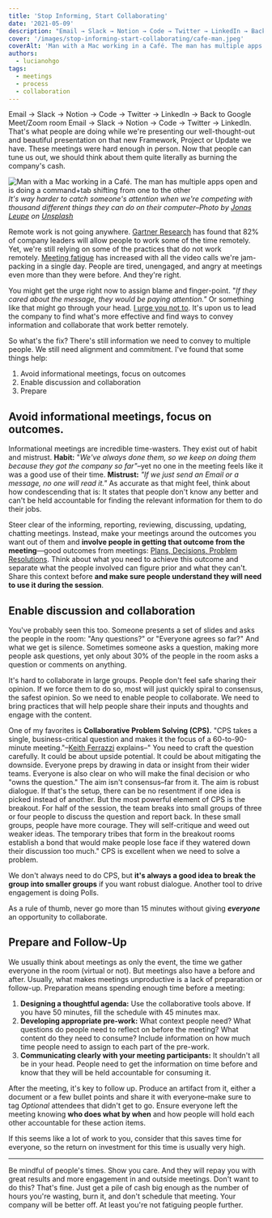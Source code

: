 ```yaml
---
title: 'Stop Informing, Start Collaborating'
date: '2021-05-09'
description: "Email → Slack → Notion → Code → Twitter → LinkedIn → Back to Google Meet/Zoom room Email → Slack → Notion → Code → Twitter → LinkedIn. That's what people are doing while we're presenting our well-thought-out and beautiful presentation on that new Framework, Project or Update we have. These meetings were hard enough in person. Now that people can tune us out, we should think about them quite literally as burning the company's cash."
cover: '/images/stop-informing-start-collaborating/cafe-man.jpeg'
coverAlt: 'Man with a Mac working in a Café. The man has multiple apps open and is doing a command+tab shifting from one to the other'
authors:
  - lucianohgo
tags:
  - meetings
  - process
  - collaboration
---
```

Email → Slack → Notion → Code → Twitter → LinkedIn → Back to Google Meet/Zoom room Email → Slack → Notion → Code → Twitter → LinkedIn. That's what people are doing while we're presenting our well-thought-out and beautiful presentation on that new Framework, Project or Update we have. These meetings were hard enough in person. Now that people can tune us out, we should think about them quite literally as burning the company's cash.

![Man with a Mac working in a Café. The man has multiple apps open and is doing a command+tab shifting from one to the other](/images/stop-informing-start-collaborating/cafe-man.jpeg)
*It's way harder to catch someone's attention when we're competing with thousand different things they can do on their computer–Photo by [Jonas Leupe](https://unsplash.com/@jonasleupe?utm_source=unsplash&utm_medium=referral&utm_content=creditCopyText) on [Unsplash](https://unsplash.com/s/photos/multitasking?utm_source=unsplash&utm_medium=referral&utm_content=creditCopyText)*

Remote work is not going anywhere. [Gartner Research](https://www.gartner.com/en/newsroom/press-releases/2020-07-14-gartner-survey-reveals-82-percent-of-company-leaders-plan-to-allow-employees-to-work-remotely-some-of-the-time) has found that 82% of company leaders will allow people to work some of the time remotely. Yet, we're still relying on some of the practices that do not work remotely. [Meeting fatigue](https://www.techrepublic.com/article/zoom-fatigue-by-the-numbers-a-new-poll-looks-at-video-conferencing-engagement/) has increased with all the video calls we're jam-packing in a single day. People are tired, unengaged, and angry at meetings even more than they were before. And they're right.

You might get the urge right now to assign blame and finger-point. "*If they cared about the message, they would be paying attention."* Or something like that might go through your head. [I urge you not to](https://lucianohgo.com/posts/stop-pointing-fingers). It's upon us to lead the company to find what's more effective and find ways to convey information and collaborate that work better remotely.

So what's the fix? There's still information we need to convey to multiple people. We still need alignment and commitment. I've found that some things help:

1. Avoid informational meetings, focus on outcomes
2. Enable discussion and collaboration
3. Prepare

## Avoid informational meetings, focus on outcomes.

Informational meetings are incredible time-wasters. They exist out of habit and mistrust. **Habit:** "*We've always done them, so we keep on doing them because they got the company so far"*–yet no one in the meeting feels like it was a good use of their time. **Mistrust:** *"If we just send an Email or a message, no one will read it."* As accurate as that might feel, think about how condescending that is: It states that people don't know any better and can't be held accountable for finding the relevant information for them to do their jobs.

Steer clear of the informing, reporting, reviewing, discussing, updating, chatting meetings. Instead, make your meetings around the outcomes you want out of them and **involve people in getting that outcome from the meeting**—good outcomes from meetings: [Plans, Decisions, Problem Resolutions](http://www.uncommonclarity.com/want-results-speak-the-language-of-outcomes/). Think about what you need to achieve this outcome and separate what the people involved can figure prior and what they can't. Share this context before **and make sure people understand they will need to use it during the session**.

## Enable discussion and collaboration

You've probably seen this too. Someone presents a set of slides and asks the people in the room: "Any questions?" or "Everyone agrees so far?" And what we get is silence. Sometimes someone asks a question, making more people ask questions, yet only about 30% of the people in the room asks a question or comments on anything.

It's hard to collaborate in large groups. People don't feel safe sharing their opinion. If we force them to do so, most will just quickly spiral to consensus, the safest opinion. So we need to enable people to collaborate. We need to bring practices that will help people share their inputs and thoughts and engage with the content.

One of my favorites is **Collaborative Problem Solving (CPS).** "CPS takes a single, business-critical question and makes it the focus of a 60-to-90-minute meeting."–[Keith Ferrazzi](https://www.keithferrazzi.com/) explains–" You need to craft the question carefully. It could be about upside potential. It could be about mitigating the downside. Everyone preps by drawing in data or insight from their wider teams. Everyone is also clear on who will make the final decision or who "owns the question." The aim isn't consensus–far from it. The aim is robust dialogue. If that's the setup, there can be no resentment if one idea is picked instead of another. But the most powerful element of CPS is the breakout. For half of the session, the team breaks into small groups of three or four people to discuss the question and report back. In these small groups, people have more courage. They will self-critique and weed out weaker ideas. The temporary tribes that form in the breakout rooms establish a bond that would make people lose face if they watered down their discussion too much." CPS is excellent when we need to solve a problem.

We don't always need to do CPS, but **it's always a good idea to break the group into smaller groups** if you want robust dialogue. Another tool to drive engagement is doing Polls.

As a rule of thumb, never go more than 15 minutes without giving ***everyone*** an opportunity to collaborate.

## Prepare and Follow-Up

We usually think about meetings as only the event, the time we gather everyone in the room (virtual or not). But meetings also have a before and after. Usually, what makes meetings unproductive is a lack of preparation or follow-up. Preparation means spending enough time before a meeting:

1. **Designing a thoughtful agenda:** Use the collaborative tools above. If you have 50 minutes, fill the schedule with 45 minutes max.
2. **Developing appropriate pre-work:** What context people need? What questions do people need to reflect on before the meeting? What content do they need to consume? Include information on how much time people need to assign to each part of the pre-work.
3. **Communicating clearly with your meeting participants:** It shouldn't all be in your head. People need to get the information on time before and know that they will be held accountable for consuming it.

After the meeting, it's key to follow up. Produce an artifact from it, either a document or a few bullet points and share it with everyone–make sure to tag *Optional* attendees that didn't get to go. Ensure everyone left the meeting knowing **who does what by when** and how people will hold each other accountable for these action items.

If this seems like a lot of work to you, consider that this saves time for everyone, so the return on investment for this time is usually very high.

---

Be mindful of people's times. Show you care. And they will repay you with great results and more engagement in and outside meetings. Don't want to do this? That's fine. Just get a pile of cash big enough as the number of hours you're wasting, burn it, and don't schedule that meeting. Your company will be better off. At least you're not fatiguing people further.
